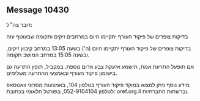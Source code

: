 ## Message 10430

דובר צה״ל: 

בדיקות צופרים של פיקוד העורף יתקיימו היום במרחבים זיקים ותקומה שבעוטף עזה

בדיקות צופרים של פיקוד העורף יתקיימו היום (ה') בשעה 13:05 במרחב קיבוץ זיקים, ובשעה 15:05 במרחב המושב תקומה.

אם תופעל התרעת אמת, תישמע אזעקת צבע אדום נוספת.
במקביל, תופץ התרעה גם בישומון פיקוד העורף ובאמצעי ההתרעה משלימים.

מידע נוסף ניתן למצוא במוקד פיקוד העורף בטלפון 104, באמצעות מסרוני וואטסאפ לטלפון 052-9104104, בפורטל הלאומי בכתובת: oref.org.il וברשתות החברתיות.

